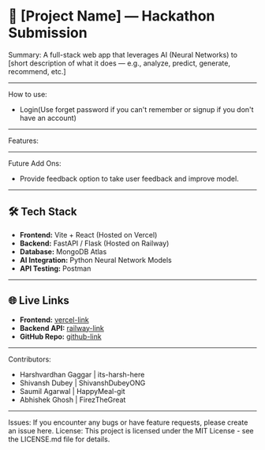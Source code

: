 # 🚀 [Project Name] — Hackathon Submission

Summary: 
A full-stack web app that leverages AI (Neural Networks) to [short description of what it does — e.g., analyze, predict, generate, recommend, etc.]

---

How to use:
- Login(Use forget password if you can't remember or signup if you don't have an account)

---

Features:

---

Future Add Ons:
- Provide feedback option to take user feedback and improve model.

---

## 🛠️ Tech Stack

- **Frontend:** Vite + React (Hosted on Vercel)
- **Backend:** FastAPI / Flask (Hosted on Railway)
- **Database:** MongoDB Atlas
- **AI Integration:** Python Neural Network Models
- **API Testing:** Postman

---

## 🌐 Live Links

- **Frontend:** [vercel-link](https://your-project.vercel.app)
- **Backend API:** [railway-link](https://your-api.up.railway.app)
- **GitHub Repo:** [github-link](https://github.com/your/repo)

---

Contributors: 
- Harshvardhan Gaggar  | its-harsh-here
- Shivansh Dubey       | ShivanshDubeyONG
- Saumil Agarwal       | HappyMeal-git
- Abhishek Ghosh       | FirezTheGreat

---

Issues: If you encounter any bugs or have feature requests, please create an issue here.
License: This project is licensed under the MIT License - see the LICENSE.md file for details.

